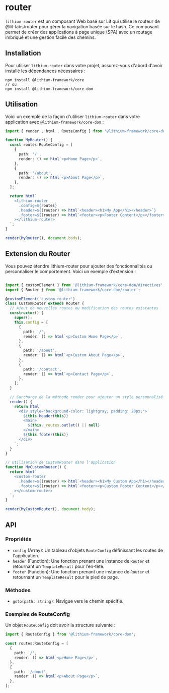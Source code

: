 # router

`lithium-router` est un composant Web basé sur Lit qui utilise le routeur de @lit-labs/router pour gérer la navigation basée sur le hash. Ce composant permet de créer des applications à page unique (SPA) avec un routage imbriqué et une gestion facile des chemins.

## Installation

Pour utiliser `lithium-router` dans votre projet, assurez-vous d'abord d'avoir installé les dépendances nécessaires :

```shell
npm install @lithium-framework/core
// ou
npm install @lithium-framework/core-dom
```

## Utilisation

Voici un exemple de la façon d'utiliser `lithium-router` dans votre application avec `@lithium-framework/core-dom` :

```typescript
import { render , html , RouteConfig } from '@lithium-framework/core-dom';

function MyRouter() {
  const routes:RouteConfig = [
    {
      path: '/',
      render: () => html`<p>Home Page</p>`,
    },
    {
      path: '/about',
      render: () => html`<p>About Page</p>`,
    },
  ];

  return html`
    <lithium-router
      .config=${routes}
      .header=${(router) => html`<header><h1>My App</h1></header>`}
      .footer=${(router) => html`<footer><p>Footer Content</p></footer>`}
    ></lithium-router>
  `;
}

render(MyRouter(), document.body);

```

## Extension du Router

Vous pouvez étendre lithium-router pour ajouter des fonctionnalités ou personnaliser le comportement. Voici un exemple d'extension :

```typescript

import { customElement } from '@lithium-framework/core-dom/directives';
import { Router } from '@lithium-framework/core-dom/router';

@customElement('custom-router')
class CustomRouter extends Router {
  // Ajout de nouvelles routes ou modification des routes existantes
  constructor() {
    super();
    this.config = [
      {
        path: '/',
        render: () => html`<p>Custom Home Page</p>`,
      },
      {
        path: '/about',
        render: () => html`<p>Custom About Page</p>`,
      },
      {
        path: '/contact',
        render: () => html`<p>Contact Page</p>`,
      },
    ];
  }

  // Surcharge de la méthode render pour ajouter un style personnalisé
  render() {
    return html`
      <div style="background-color: lightgray; padding: 20px;">
        ${this.header(this)}
        <main>
          ${this._routes.outlet() || null}
        </main>
        ${this.footer(this)}
      </div>
    `;
  }
}

// Utilisation de CustomRouter dans l'application
function MyCustomRouter() {
  return html`
    <custom-router
      .header=${(router) => html`<header><h1>My Custom App</h1></header>`}
      .footer=${(router) => html`<footer><p>Custom Footer Content</p></footer>`}
    ></custom-router>
  `;
}

render(MyCustomRouter(), document.body);

```

## API

### Propriétés

- `config` (Array): Un tableau d'objets `RouteConfig` définissant les routes de l'application.
- `header` (Function): Une fonction prenant une instance de `Router` et retournant un `TemplateResult` pour l'en-tête.
- `footer` (Function): Une fonction prenant une instance de `Router` et retournant un `TemplateResult` pour le pied de page.

### Méthodes

- `goto(path: string)`: Navigue vers le chemin spécifié.

### Exemples de RouteConfig

Un objet `RouteConfig` doit avoir la structure suivante :

```typescript
import { RouteConfig } from '@lithium-framework/core-dom';

const routes:RouteConfig = [
  {
    path: '/',
    render: () => html`<p>Home Page</p>`,
  },
  {
    path: '/about',
    render: () => html`<p>About Page</p>`,
  },
];

```
